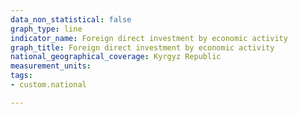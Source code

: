 ```yaml
---
data_non_statistical: false
graph_type: line
indicator_name: Foreign direct investment by economic activity
graph_title: Foreign direct investment by economic activity
national_geographical_coverage: Kyrgyz Republic
measurement_units: 
tags:
- custom.national

---
```

